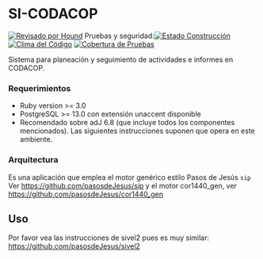 # SI-CODACOP

[![Revisado por Hound](https://img.shields.io/badge/Reviewed_by-Hound-8E64B0.svg)](https://houndci.com) Pruebas y seguridad:[![Estado Construcción](https://gitlab.com/pasosdeJesus/si_codacop/badges/main/pipeline.svg)](https://gitlab.com/pasosdeJesus/si_codacop/-/pipelines?page=1&scope=all&ref=main) [![Clima del Código](https://codeclimate.com/github/pasosdeJesus/si_codacop/badges/gpa.svg)](https://codeclimate.com/github/pasosdeJesus/si_codacop) [![Cobertura de Pruebas](https://codeclimate.com/github/pasosdeJesus/si_codacop/badges/coverage.svg)](https://codeclimate.com/github/pasosdeJesus/si_codacop)

Sistema para planeación y seguimiento de actividades e informes en CODACOP.

### Requerimientos
* Ruby version >= 3.0
* PostgreSQL >= 13.0 con extensión unaccent disponible
* Recomendado sobre adJ 6.8 (que incluye todos los componentes mencionados).  Las siguientes instrucciones suponen que opera en este ambiente.


### Arquitectura

Es una aplicación que emplea el motor genérico estilo Pasos de Jesús ```sip```
Ver https://github.com/pasosdeJesus/sip
y el motor cor1440_gen, ver https://github.com/pasosdeJesus/cor1440_gen

## Uso

Por favor vea las instrucciones de sivel2 pues es muy similar:
https://github.com/pasosdeJesus/sivel2


